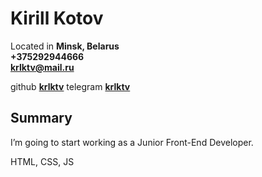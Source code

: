 # Kirill Kotov

Located in **Minsk, Belarus**  
**+375292944666  
[krlktv@mail.ru](mailto:krlktv@mail.ru)**

github **[krlktv](https://github.com/krlktv)**
telegram **[krlktv](https://t.me/krlktv)**

## Summary

I’m going to start working as a Junior Front-End Developer.

HTML, CSS, JS
